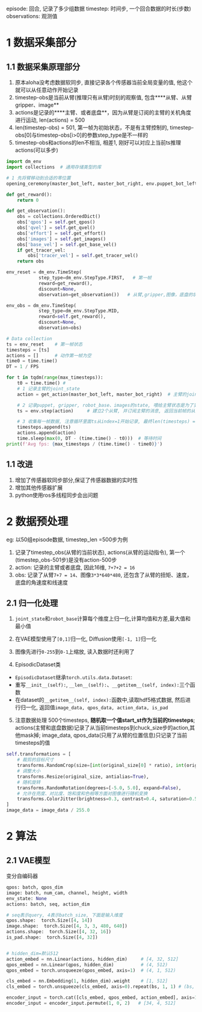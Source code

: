 
# 

episode: 回合, 记录了多少组数据 
timestep: 时间步, 一个回合数据的时长(步数)
observations: 观测值



# 1 数据采集部分

## 1.1 数据采集原理部分

1. 原本aloha没考虑数据软同步, 直接记录各个传感器当前全局变量的值, 他这个就可以从任意动作开始记录
2. timestep-obs是当前从臂(推理只有从臂)时刻的观察值, 包含****从臂、从臂gripper、image**
3. actions是记录的****主臂、或者底盘**，因为从臂是订阅的主臂的关机角度进行运动, len(actions) = 500
4. len(timestep-obs) = 501, 第一帧为初始状态，不是有主臂控制的, timestep-obs[0]与timestep-obs[i>0]的参数step_type是不一样的
5. timestep-obs和actions的len不相当, 相差1, 刚好可以对应上当前ts推理actions(可以多步)

~~~python
import dm_env
import collections  # 通用存储类型的库

# 1 先将臂移动到合适的零位置
opening_ceremony(master_bot_left, master_bot_right, env.puppet_bot_left, env.puppet_bot_right)

def get_reward():
    return 0

def get_observation():
    obs = collections.OrderedDict()
    obs['qpos'] = self.get_qpos()
    obs['qvel'] = self.get_qvel()
    obs['effort'] = self.get_effort()
    obs['images'] = self.get_images()
    obs['base_vel'] = self.get_base_vel()
    if get_tracer_vel:
        obs['tracer_vel'] = self.get_tracer_vel()
    return obs

env_reset = dm_env.TimeStep(
            step_type=dm_env.StepType.FIRST,   # 第一帧
            reward=get_reward(),
            discount=None,
            observation=get_observation())   # 从臂,gripper,图像，底盘的状态

env_obs = dm_env.TimeStep(
            step_type=dm_env.StepType.MID,
            reward=self.get_reward(),
            discount=None,
            observation=obs)

# Data collection
ts = env_reset    # 第一帧状态
timesteps = [ts]
actions = []      # 动作第一帧为空
time0 = time.time()
DT = 1 / FPS

for t in tqdm(range(max_timesteps)):
    t0 = time.time() #
    # 1 记录主臂的joint_state
    action = get_action(master_bot_left, master_bot_right)  # 主臂的joint_state

    # 2 记录puppet, gripper, robot_base、images的state, 喂给主臂状态是为了实时更新从臂动作
    ts = env.step(action)     # 建立2个从臂, 并订阅主臂的消息, 返回当前帧的从臂joint_state、gripper、底盘数据、图像

    # 3 收集每一帧数据, 注意循环里面ts从index=1开始记录, 最终len(timesteps) = 501
    timesteps.append(ts)
    actions.append(action)
    time.sleep(max(0, DT - (time.time() - t0)))  # 等待时间
print(f'Avg fps: {max_timesteps / (time.time() - time0)}')
~~~

## 1.1 改进

1. 增加了传感器软同步部分,保证了传感器数据的实时性
2. 增加其他传感器扩展
3. python使用ros多线程同步会出问题

# 2 数据预处理

eg: 以50组episode数据, timestep_len =500步为例
1. 记录了timestep_obs(从臂的当前状态), actions(从臂的运动指令), 第一个(timestep_obs-501步)是没有action-500步
2. action: 记录的主臂或者底盘, 因此16维, `7+7+2 = 16`
3. obs: 记录了从臂`7+7 = 14`、图像`3*3*640*480`, 还包含了从臂的扭矩、速度，底盘的角速度和线速度

## 2.1 归一化处理
1. `joint_state`和`robot_base`计算每个维度上归一化,计算均值和方差,最大值和最小值
2. 在VAE模型使用了`[0,1]`归一化, Diffusion使用`[-1, 1]`归一化
3. 图像先进行`0-255`到`0-1`上缩放, 读入数据时还利用了

4. EpisodicDataset类
+ `EpisodicDataset`继承`torch.utils.data.Dataset`:
+ 重写`__init__(self):`, `__len__(self):`、`__getitem__(self, index):`三个函数
+ 在dataset的`__getitem__(self, index):`函数中,读取hdf5格式数据, 然后进行归一化, 返回值`image_data, qpos_data, action_data, is_pad`

5. 注意数据处理
500个timesteps, **随机取一个值start_st作为当前的timesteps**; actions(主臂和底盘数据)记录了从当前timesteps到chuck_size步的action,其他mask掉; image_data, qpos_data(只用了从臂的位置信息)只记录了当前timesteps的值


~~~python
self.transformations = [
    # 裁剪的目标尺寸
    transforms.RandomCrop(size=[int(original_size[0] * ratio), int(original_size[1] * ratio)]),
    # 调整大小
    transforms.Resize(original_size, antialias=True),
    # 随机旋转
    transforms.RandomRotation(degrees=[-5.0, 5.0], expand=False),
    # 允许在亮度、对比度、饱和度和色相等方面对图像进行随机变换
    transforms.ColorJitter(brightness=0.3, contrast=0.4, saturation=0.5) #, hue=0.08)
]
image_data = image_data / 255.0
~~~


# 2 算法

## 2.1 VAE模型 

变分自编码器
~~~python
qpos: batch, qpos_dim
image: batch, num_cam, channel, height, width
env_state: None
actions: batch, seq, action_dim

# seq表示query, 4表示batch_size, 下面是输入维度
qpos.shape:  torch.Size([4, 14])
image.shape:  torch.Size([4, 3, 3, 480, 640])
actions.shape:  torch.Size([4, 32, 16])
is_pad.shape:  torch.Size([4, 32])


# hidden_dim=默认512
action_embed = nn.Linear(actions, hidden_dim)     # [4, 32, 512]
qpos_embed = nn.Linear(qpos, hidden_dim)          # (4, 512)
qpos_embed = torch.unsqueeze(qpos_embed, axis=1)  # (4, 1, 512)

cls_embed = nn.Embedding(1, hidden_dim).weight    # [1, 512]
cls_embed = torch.unsqueeze(cls_embed, axis=0).repeat(bs, 1, 1) # (bs, 1, hidden_dim) [4, 1, 512]

encoder_input = torch.cat([cls_embed, qpos_embed, action_embed], axis=1) # [4, 1+1+32, 512]
encoder_input = encoder_input.permute(1, 0, 2)   # [34, 4, 512]


~~~


